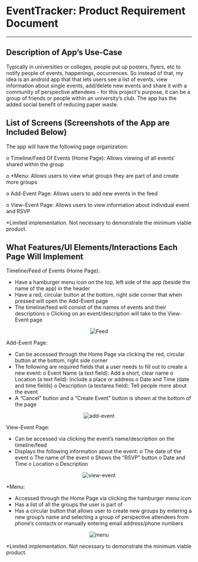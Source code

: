 # EventTracker: Product Requirement Document


-------------------------------

Description of App’s Use-Case
-----------------------------

Typically in universities or colleges, people put up posters, flyers, etc to notify people of events, happenings, occurrences. So instead of that, my idea is an android app that that lets users see a list of events, view information about single events, add/delete new events and share it with a community of perspective attendees - for this project's purpose, it can be a group of friends or people within an university’s club.
The app has the added social benefit of reducing paper waste. 

List of Screens (Screenshots of the App are Included Below)
---------------

The app will have the following page organization: 

o Timeline/Feed Of Events (Home Page): Allows viewing of all events’ shared within the group
	
o *Menu: Allows users to view what groups they are part of and create more groups

o Add-Event Page: Allows users to add new events in the feed 

o View-Event Page: Allows users to view information about individual event and RSVP

*Limited implementation. Not necessary to demonstrate the minimum viable product.

What Features/UI Elements/Interactions Each Page Will Implement
---------------------------------------------------------------

Timeline/Feed of Events (Home Page):
* Have a hamburger menu icon on the top, left side of the app (beside the name of the app) in the header
* Have a red, circular button at the bottom, right side corner that when pressed will open the Add-Event page
* The timeline/feed will consist of the names of events and their descriptions
o Clicking on an event/description will take to the View-Event page
<p align="center">
  <img src="https://user-images.githubusercontent.com/9923181/29957545-171174ac-8ebc-11e7-802e-152407ac10b0.JPG?raw=true" alt="Feed" />
</p>

Add-Event Page:
* Can be accessed through the Home Page via clicking the red, circular button at the bottom, right side corner
* The following are required fields that a user needs to fill out to create a new event:
o Event Name (a text field): Add a short, clear name
o Location (a text field): Include a place or address
o Date and Time (date and time fields)
o Description (a textarea field): Tell people more about the event
* A “Cancel” button and a “Create Event” button is shown at the bottom of the page
<p align="center">
  <img src="https://user-images.githubusercontent.com/9923181/29957543-0e77f05a-8ebc-11e7-8ced-9ea36012576b.JPG?raw=true" alt="add-event" />
</p>

View-Event Page:
* Can be accessed via clicking the event’s name/description on the timeline/feed
* Displays the following information about the event:
o The date of the event
o The name of the event
o Shows the “RSVP” button
o Date and Time
o Location
o Description
<p align="center">
  <img src="https://user-images.githubusercontent.com/9923181/29957532-f8713a5a-8ebb-11e7-890a-7666c641c433.png?raw=true" alt="view-event" />
</p>

*Menu: 
* Accessed through the Home Page via clicking the hamburger menu icon
* Has a list of all the groups the user is part of
* Has a circular button that allows user to create new groups by entering a new group’s name and selecting a group of perspective attendees from phone’s contacts or manually entering email address/phone numbers
<p align="center">
  <img src="https://user-images.githubusercontent.com/9923181/29957553-1e2100dc-8ebc-11e7-8244-761be11105e8.JPG?raw=true" alt="menu" />
</p>

*Limited implementation. Not necessary to demonstrate the minimum viable product.
